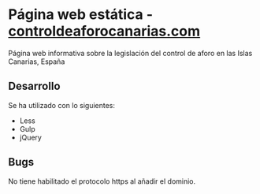 # Página web estática - [controldeaforocanarias.com](http://controldeaforocanarias.com/)

Página web informativa sobre la legislación del control de aforo en las Islas Canarias, España

## Desarrollo

Se ha utilizado con lo siguientes:
* Less
* Gulp
* jQuery

## Bugs

No tiene habilitado el protocolo https al añadir el dominio.
